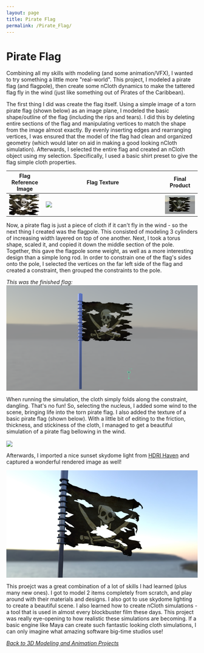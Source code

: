 ```yaml
---
layout: page
title: Pirate Flag
permalink: /Pirate_Flag/
---
```

# Pirate Flag

Combining all my skills with modeling (and some animation/VFX), I wanted to try something a little more "real-world". This project, I modeled a pirate flag (and flagpole), then create some nCloth dynamics to make the tattered flag fly in the wind (just like something out of Pirates of the Caribbean).

The first thing I did was create the flag itself. Using a simple image of a torn pirate flag (shown below) as an image plane, I modeled the basic shape/outline of the flag (including the rips and tears). I did this by deleting entire sections of the flag and manipulating vertices to match the shape from the image almost exactly. By evenly inserting edges and rearranging vertices, I was ensured that the model of the flag had clean and organized geometry (which would later on aid in making a good looking nCloth simulation). Afterwards, I selected the entire flag and created an nCloth object using my selection. Specifically, I used a basic shirt preset to give the flag simple cloth properties. 

|Flag Reference Image| Flag Texture | Final Product |
|-------|--------|---------|
| <img align="left" src="/assets/PirateFlagImage.png" style="width:200px;"> |  <img align="right" src="/assets/PirateFlagTexture.jpg" style="width:300px;"> | <img align="right" src="/assets/PirateFlagOnly.png" style="width:300px;"> |

Now, a pirate flag is just a piece of cloth if it can't fly in the wind - so the next thing I created was the flagpole. This consisted of modeling 3 cylinders of increasing width layered on top of one another. Next, I took a torus shape, scaled it, and copied it down the middle section of the pole. Together, this gave the flagpole some weight, as well as a more interesting design than a simple long rod. In order to constrain one of the flag's sides onto the pole, I selected the vertices on the far left side of the flag and created a constraint, then grouped the constraints to the pole. 

*This was the finished flag:*
<img align="center" src="/assets/PirateFlagMaya.png" style="width:100;">

When running the simulation, the cloth simply folds along the constraint, dangling. That's no fun! So, selecting the nucleus, I added some wind to the scene, bringing life into the torn pirate flag. I also added the texture of a basic pirate flag (shown below). With a little bit of editing to the friction, thickness, and stickiness of the cloth, I managed to get a beautiful simulation of a pirate flag bellowing in the wind. 

<img align="center" src="/assets/PirateFlag.gif" style="width:100;">

Afterwards, I imported a nice sunset skydome light from <a href="https://hdrihaven.com/">HDRI Haven</a> and captured a wonderful rendered image as well!

<img align="center" src="/assets/PirateFlagRender.jpg" style="width:100;">

This proejct was a great combination of a lot of skills I had learned (plus many new ones). I got to model 2 items completely from scratch, and play around with their materials and designs. I also got to use skydome lighting to create a beautiful scene. I also learned how to create nCloth simulations - a tool that is used in almost every blockbuster film these days. This project was really eye-opening to how realistic these simulations are becoming. If a basic engine like Maya can create such fantastic looking cloth simulations, I can only imagine what amazing software big-time studios use!

[*Back to 3D Modeling and Animation Projects*]({{site.baseurl}}/Modeling_and_Animation/)